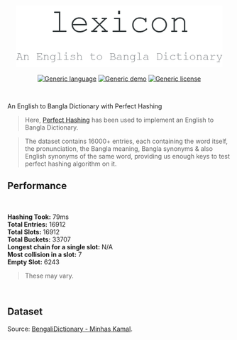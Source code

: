 <div align="center">
    <a href="http://thismypc.com/">
        <img src="https://github.com/smmehrab/lexicon/blob/documentation/public/assets/pngs/lexicon.png">
    </a>
</div>

<div align="center">

[![Generic language](https://img.shields.io/badge/Language-Javascript-yellow.svg)](https://developer.mozilla.org/en-US/docs/Web/JavaScript)
[![Generic demo](https://img.shields.io/badge/Demo-Active-Green.svg)](https://shields.io/)
[![Generic license](https://img.shields.io/badge/License-MIT-yellow.svg)](https://github.com/smmehrab/lexicon/blob/documentation/LICENSE)

</div>

<br>

An English to Bangla Dictionary with Perfect Hashing

> Here, [Perfect Hashing](https://en.wikipedia.org/wiki/Perfect_hash_function) has been used to implement an English to Bangla Dictionary. 

> The dataset contains 16000+ entries, each containing the word itself, the pronunciation, the Bangla meaning, Bangla synonyms & also English synonyms of the same word, providing us enough keys to test perfect hashing algorithm on it. 

## Performance
<br>

**Hashing Took:** 79ms <br>
**Total Entries:** 16912 <br>
**Total Slots:** 16912 <br>
**Total Buckets:** 33707 <br>
**Longest chain for a single slot:** N/A <br>
**Most collision in a slot:** 7 <br>
**Empty Slot:** 6243 <br>

> These may vary.

<br>

## Dataset
Source: [BengaliDictionary - Minhas Kamal](https://github.com/MinhasKamal/BengaliDictionary).
